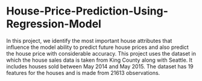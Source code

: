 # House-Price-Prediction-Using-Regression-Model
In this project, we identify the most important house attributes that influence the model ability to predict future house prices and also predict the house price with considerable accuracy.
This project uses the dataset in which the house sales data is taken from King County along with Seattle. It includes houses sold between May 2014 and May 2015.
The dataset has 19 features for the houses and is made from 21613 observations.
